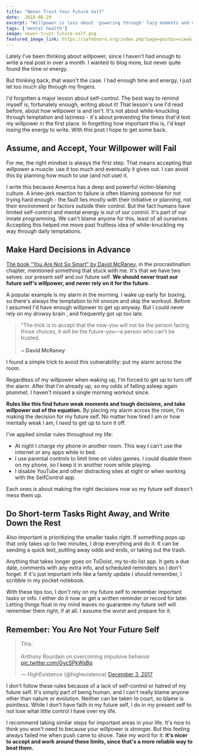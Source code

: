 ```yaml
---
title: "Never Trust Your Future Self"
date:  2018-08-29
excerpt: "Willpower is less about 'powering through' lazy moments and more about evading them with careful planning."
tags: ['mental health']
image: never-trust-future-self.png
featured_image_link: https://safebooru.org/index.php?page=post&s=view&id=2923847
---
```


Lately I've been thinking about willpower, since I haven't had enough to write a real post in over a month. I wanted to blog more, but never quite found the time or energy.

But thinking back, that wasn't the case. I had enough time and energy, I just let too much slip through my fingers.

I'd forgotten a major lesson about self-control. The best way to remind myself is, fortunately enough, writing about it! That lesson's one I'd read before, about how willpower is and isn't. It's not about white-knuckling through temptation and laziness - it's about preventing the times that'd test my willpower in the first place. In forgetting how important this is, I'd kept losing the energy to write. With this post I hope to get some back.

## Assume, and Accept, Your Willpower will Fail

For me, the right mindset is always the first step. That means accepting that willpower a muscle: use it too much and eventually it gives out. I can avoid this by planning how much to use (and not use) it.

I write this because America has a deep and powerful victim-blaming culture. A knee-jerk reaction to failure is often blaming someone for not trying hard enough - the fault lies mostly with their initiative or planning, not their environment or factors outside their control. But the fact humans have limited self-control and mental energy is out of our control. It's part of our innate programming. We can't blame anyone for this, least of all ourselves. Accepting this helped me move past fruitless idea of white-knuckling my way through daily temptations.

## Make Hard Decisions in Advance

[The book "You Are Not So Smart" by David McRaney](https://www.amazon.com/You-Are-Not-So-Smart/dp/1592407366), in the procrastination chapter, mentioned something that stuck with me. It's that we have two selves: our present self and our future self. **We should never trust our future self's willpower, and never rely on it for the future.**

A popular example is my alarm in the morning. I wake up early for boxing, so there's always the temptation to hit snooze and skip the workout. Before I assumed I'd have enough willpower to get up anyway. But I could never rely on my drowsy brain , and frequently got up too late.

> "The trick is to accept that the now-you will not be the person facing those choices, it will be the future-you—a person who can't be trusted. <br /><br /> <strong>~ David McRaney</strong>

I found a simple trick to avoid this vulnerability: put my alarm across the room.

Regardless of my willpower when waking up, I'm forced to get up to turn off the alarm. After that I'm already up, so my odds of falling asleep again plummet. I haven't missed a single morning workout since.

**Rules like this find future weak moments and tough decisions, and take willpower out of the equation.** By placing my alarm across the room, I'm making the decision for my future self. No matter how tired I am or how mentally weak I am, I _need_ to get up to turn it off.

I've applied similar rules throughout my life:

* At night I charge my phone in another room. This way I can't use the internet or any apps while in bed.
* I use parental controls to limit time on video games. I could disable them on my phone, so I keep it in another room while playing.
* I disable YouTube and other distracting sites at night or when working with the SelfControl app.

Each ones is about making the right decisions now so my future self doesn't mess them up.

## Do Short-term Tasks Right Away, and Write Down the Rest

Also important is prioritizing the smaller tasks right. If something pops up that only takes up to two minutes, I drop everything and do it. It can be sending a quick text, putting away odds and ends, or taking out the trash.

Anything that takes longer goes on ToDoist, my to-do list app. It gets a due date, comments with any extra info, and scheduled reminders so I don't forget. If it's just important info like a family update I should remember, I scribble in my pocket notebook.

With these tips too, I don't rely on my future self to remember important tasks or info. I either do it now or get a written reminder or record for later. Letting things float in my mind leaves no guarantee my future self will remember them right, if at all. I assume the worst and prepare for it.

## Remember: You Are Not Your Future Self

<blockquote class="twitter-tweet" data-lang="en"><p lang="en" dir="ltr">This.<br><br>Anthony Bourdain on overcoming impulsive behavior <a href="https://t.co/GycSPkWsBq">pic.twitter.com/GycSPkWsBq</a></p>&mdash; HighExistence (@highexistence) <a href="https://twitter.com/highexistence/status/937438803488313346?ref_src=twsrc%5Etfw">December 3, 2017</a></blockquote>
<script async src="https://platform.twitter.com/widgets.js" charset="utf-8"></script>

I don't follow these rules because of a lack of self-control or hatred of my future self. It's simply part of being human, and I can't really blame anyone other than nature or evolution. Neither can be taken to court, so blame is pointless. While I don't have faith in my future self, I do in my present self to not lose what little control I have over my life.

I recommend taking similar steps for important areas in your life. It's nice to think you won't need to because your willpower is stronger. But this feeling always failed me when push came to shove. Take my word for it: **it's nicer to accept and work around these limits, since that's a more reliable way to beat them.**
